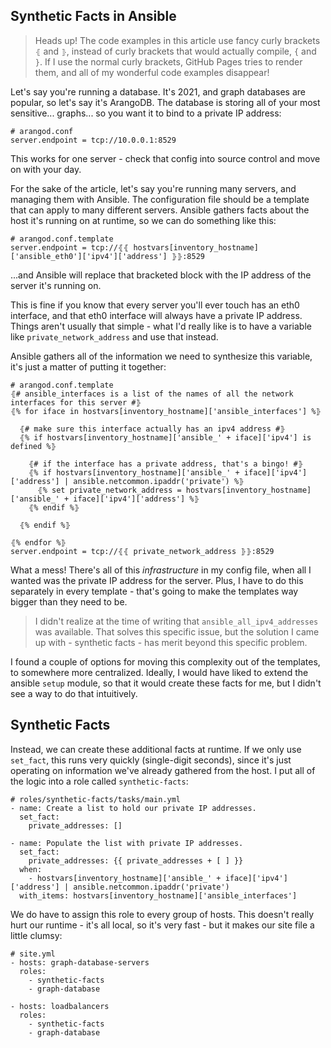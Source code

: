 ## Synthetic Facts in Ansible

> Heads up! The code examples in this article use fancy curly brackets `⦃` and `⦄`, instead 
of curly brackets that would actually compile, `{` and `}`. If I use the normal curly brackets,
GitHub Pages tries to render them, and all of my wonderful code examples disappear! 

Let's say you're running a database. It's 2021, and graph databases are popular, so let's say
it's ArangoDB. The database is storing all of your most sensitive... graphs... so you want it
to bind to a private IP address:

```
# arangod.conf
server.endpoint = tcp://10.0.0.1:8529
```

This works for one server - check that config into source control and move on with your day. 

For the sake of the article, let's say you're running many servers, and managing them with Ansible. 
The configuration file should be a template that can apply to many different servers. Ansible gathers
facts about the host it's running on at runtime, so we can do something like this:

```
# arangod.conf.template
server.endpoint = tcp://⦃⦃ hostvars[inventory_hostname]['ansible_eth0']['ipv4']['address'] ⦄⦄:8529
```

...and Ansible will replace that bracketed block with the IP address of the server it's running on.

This is fine if you know that every server you'll ever touch has an eth0 interface, and that eth0
interface will always have a private IP address. Things aren't usually that simple - what I'd really
like is to have a variable like `private_network_address` and use that instead. 

Ansible gathers all of the information we need to synthesize this variable, it's just a matter of 
putting it together:

```
# arangod.conf.template
⦃# ansible_interfaces is a list of the names of all the network interfaces for this server #⦄
⦃% for iface in hostvars[inventory_hostname]['ansible_interfaces'] %⦄

  ⦃# make sure this interface actually has an ipv4 address #⦄
  ⦃% if hostvars[inventory_hostname]['ansible_' + iface]['ipv4'] is defined %⦄
  
    ⦃# if the interface has a private address, that's a bingo! #⦄
    ⦃% if hostvars[inventory_hostname]['ansible_' + iface]['ipv4']['address'] | ansible.netcommon.ipaddr('private') %⦄
      ⦃% set private_network_address = hostvars[inventory_hostname]['ansible_' + iface]['ipv4']['address'] %⦄
    ⦃% endif %⦄
    
  ⦃% endif %⦄

⦃% endfor %⦄
server.endpoint = tcp://⦃⦃ private_network_address ⦄⦄:8529
```

What a mess! There's all of this _infrastructure_ in my config file, when all I wanted was
the private IP address for the server. Plus, I have to do this separately in every template - 
that's going to make the templates way bigger than they need to be. 

> I didn't realize at the time of writing that `ansible_all_ipv4_addresses` was available.
That solves this specific issue, but the solution I came up with - synthetic facts - has 
merit beyond this specific problem. 

I found a couple of options for moving this complexity out of the templates, to somewhere
more centralized. Ideally, I would have liked to extend the ansible `setup` module, so that
it would create these facts for me, but I didn't see a way to do that intuitively. 

## Synthetic Facts

Instead, we can create these additional facts at runtime. If we only use `set_fact`, this runs very
quickly (single-digit seconds), since it's just operating on information we've already gathered 
from the host. I put all of the logic into a role called `synthetic-facts`:
```
# roles/synthetic-facts/tasks/main.yml
- name: Create a list to hold our private IP addresses. 
  set_fact:
    private_addresses: []

- name: Populate the list with private IP addresses. 
  set_fact:
    private_addresses: {{ private_addresses + [ ] }}
  when: 
    - hostvars[inventory_hostname]['ansible_' + iface]['ipv4']['address'] | ansible.netcommon.ipaddr('private')
  with_items: hostvars[inventory_hostname]['ansible_interfaces']
```

We do have to assign this role to every group of hosts. This doesn't really hurt our 
runtime - it's all local, so it's very fast - but it makes our site file a little clumsy:
```
# site.yml
- hosts: graph-database-servers
  roles:
    - synthetic-facts
    - graph-database
    
- hosts: loadbalancers
  roles:
    - synthetic-facts
    - graph-database
```


